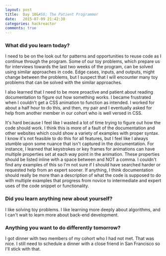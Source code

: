 ```yaml
---
layout: post
title:  Day 10&#58; The Patient Programmer
date:   2015-07-09 21:42:38
categories: hackreactor
comments: true
---
```


### What did you learn today?

I need to be on the look out for patterns and opportunities to reuse code as I continue through the program. Some of our toy problems, which prepare us for interviews towards the last two weeks of the program, can be solved using similar approaches in code. Edge cases, inputs, and outputs, might change between the problems, but I suspect that I will encounter many toy problems that can be solved with the similar approaches.

I also learned that I need to be more proactive and patient about reading documentation to figure out how something works. I became frustrated when I couldn't get a CSS animation to function as intended. I worked for about a half hour to do this, and then, my pair and I eventually asked for help from another member in our cohort who is well versed in CSS.

It's hard because I feel like I wasted a lot of time trying to figure out how the code should work. I think this is more of a fault of the documentation and other websites which could show a variety of examples with proper syntax. I know it's not feasible to do this for all features, but I feel like I always stumble upon some nuance that isn't captured in the documentation. For instance, I learned that keystrokes or key frames for animations can have multiple properties set at each way point in the animation. These properties should be listed inline with a space between and NOT a comma. I couldn't find any examples of this so I'm not sure if I should have searched harder or requested help from an expert sooner. If anything, I think documentation should really be more than a description of what the code is supposed to do with multiple examples that progress from novice to intermediate and expert uses of the code snippet or functionality.

### Did you learn anything new about yourself?

I like solving toy problems. I like learning more deeply about algorithms, and I can't wait to learn more about back-end development.

### Anything you want to do differently tomorrow?

I got dinner with two members of my cohort who I had not met. That was nice. I still need to schedule a dinner with a close friend in San Francisco so I'll stick with that.

